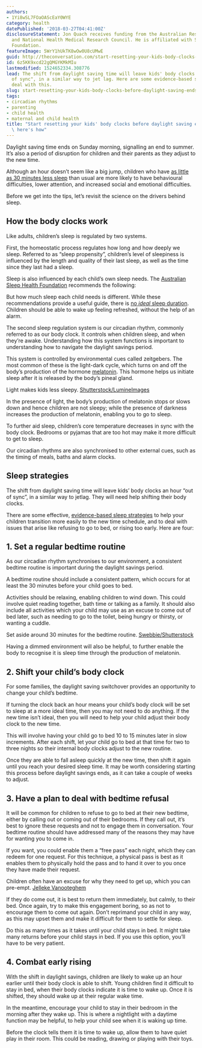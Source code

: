 ```yaml
---
authors:
- 1Yi8wSL7FOaOAScEaY0WYE
category: health
datePublished: '2018-03-27T04:41:00Z'
disclosureStatement: Jon Quach receives funding from the Australian Research Council
  and National Health Medical Research Council. He is affiliated with Sleep Health
  Foundation.
featureImage: 5WrY1hUkTK8wOw0U8cUMwE
guid: http://theconversation.com/start-resetting-your-kids-body-clocks-before-daylight-saving-ends-heres-how-93792
id: 6z5KK9xcd22gQMGYKMkMIu
lastmodified: 1524652334.308776
lead: The shift from daylight saving time will leave kids' body clocks an hour "out
  of sync", in a similar way to jet lag. Here are some evidence-based strategies to
  deal with this.
slug: start-resetting-your-kids-body-clocks-before-daylight-saving-ends--heres-how
tags:
- circadian rhythms
- parenting
- child health
- maternal and child health
title: "Start resetting your kids' body clocks before daylight saving ends \u2013\
  \ here's how"
---
```

Daylight saving time ends on Sunday morning, signalling an end to summer. It’s also a period of disruption for children and their parents as they adjust to the new time. 

Although an hour doesn’t seem like a big jump, children who have [as little as 30 minutes less sleep](https://www.ncbi.nlm.nih.gov/pubmed/20093054) than usual are more likely to have behavioural difficulties, lower attention, and increased social and emotional difficulties.


Before we get into the tips, let’s revisit the science on the drivers behind sleep. 

## How the body clocks work

Like adults, children’s sleep is regulated by two systems. 

First, the homeostatic process regulates how long and how deeply we sleep. Referred to as “sleep propensity”, children’s level of sleepiness is influenced by the length and quality of their last sleep, as well as the time since they last had a sleep. 

Sleep is also influenced by each child’s own sleep needs. The [Australian Sleep Health Foundation](https://www.sleephealthfoundation.org.au/public-information/fact-sheets-a-z/230-how-much-sleep-do-you-really-need.html) recommends the following:

But how much sleep each child needs is different. While these recommendations provide a useful guide, there is [no _ideal_ sleep duration](https://www.researchgate.net/publication/282461895_Cross-sectional_sleep_thresholds_for_optimal_health_and_wellbeing_in_Australian_4-9-year-olds). Children should be able to wake up feeling refreshed, without the help of an alarm.

The second sleep regulation system is our circadian rhythm, commonly referred to as our body clock. It controls when children sleep, and when they’re awake. Understanding how this system functions is important to understanding how to navigate the daylight savings period. 


This system is controlled by environmental cues called zeitgebers. The most common of these is the light-dark cycle, which turns on and off the body’s production of the hormone [melatonin](http://www.smrv-journal.com/article/S1087-0792\(04\)00111-X/abstract). This hormone helps us initiate sleep after it is released by the body’s pineal gland. 

Light makes kids less sleepy. [Shutterstock/LumineImages](https://www.shutterstock.com/image-photo/little-boy-pajama-reading-story-grandmother-1042840264?src=aqMjlZeKzpYjg7RVq1fKIg-2-1)

In the presence of light, the body’s production of melatonin stops or slows down and hence children are not sleepy; while the presence of darkness increases the production of melatonin, enabling you to go to sleep.

To further aid sleep, children’s core temperature decreases in sync with the body clock. Bedrooms or pyjamas that are too hot may make it more difficult to get to sleep. 

Our circadian rhythms are also synchronised to other external cues, such as the timing of meals, baths and alarm clocks. 

## Sleep strategies

The shift from daylight saving time will leave kids’ body clocks an hour “out of sync”, in a similar way to jetlag. They will need help shifting their body clocks. 

There are some effective, [evidence-based sleep strategies](https://www.ncbi.nlm.nih.gov/pubmed/21890825) to help your children transition more easily to the new time schedule, and to deal with issues that arise like refusing to go to bed, or rising too early. Here are four:

## 1\. Set a regular bedtime routine

As our circadian rhythm synchronises to our environment, a consistent bedtime routine is important during the daylight savings period. 

A bedtime routine should include a consistent pattern, which occurs for at least the 30 minutes before your child goes to bed. 

Activities should be relaxing, enabling children to wind down. This could involve quiet reading together, bath time or talking as a family. It should also include all activities which your child may use as an excuse to come out of bed later, such as needing to go to the toilet, being hungry or thirsty, or wanting a cuddle. 

Set aside around 30 minutes for the bedtime routine. [Swebbie/Shutterstock](https://www.shutterstock.com/image-photo/little-girl-playing-tub-pink-cup-796873984?src=oTCSq8oNRRfULThww2Y2rQ-3-23)

Having a dimmed environment will also be helpful, to further enable the body to recognise it is sleep time through the production of melatonin. 

## 2\. Shift your child’s body clock

For some families, the daylight saving switchover provides an opportunity to change your child’s bedtime. 

If turning the clock back an hour means your child’s body clock will be set to sleep at a more ideal time, then you may not need to do anything. If the new time isn’t ideal, then you will need to help your child adjust their body clock to the new time. 

This will involve having your child go to bed 10 to 15 minutes later in slow increments. After each shift, let your child go to bed at that time for two to three nights so their internal body clocks adjust to the new routine. 


Once they are able to fall asleep quickly at the new time, then shift it again until you reach your desired sleep time. It may be worth considering starting this process before daylight savings ends, as it can take a couple of weeks to adjust.

## 3\. Have a plan to deal with bedtime refusal

It will be common for children to refuse to go to bed at their new bedtime, either by calling out or coming out of their bedrooms. If they call out, it’s best to ignore these requests and not to engage them in conversation. Your bedtime routine should have addressed many of the reasons they may have for wanting you to come in. 

If you want, you could enable them a “free pass” each night, which they can redeem for one request. For this technique, a physical pass is best as it enables them to physically hold the pass and to hand it over to you once they have made their request.

Children often have an excuse for why they need to get up, which you can pre-empt. [Jelleke Vanooteghem](https://unsplash.com/photos/wzOyUkuLy7E)

If they do come out, it is best to return them immediately, but calmly, to their bed. Once again, try to make this engagement boring, so as not to encourage them to come out again. Don’t reprimand your child in any way, as this may upset them and make it difficult for them to settle for sleep. 

Do this as many times as it takes until your child stays in bed. It might take many returns before your child stays in bed. If you use this option, you’ll have to be very patient.

## 4\. Combat early rising

With the shift in daylight savings, children are likely to wake up an hour earlier until their body clock is able to shift. Young children find it difficult to stay in bed, when their body clocks indicate it is time to wake up. Once it is shifted, they should wake up at their regular wake time. 

In the meantime, encourage your child to stay in their bedroom in the morning after they wake up. This is where a nightlight with a daytime function may be helpful, to help your child see when it is waking up time. 

Before the clock tells them it is time to wake up, allow them to have quiet play in their room. This could be reading, drawing or playing with their toys.